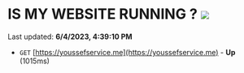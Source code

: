 # IS MY WEBSITE RUNNING ? [![](https://img.shields.io/static/v1?label=Sponsor&message=%E2%9D%A4&logo=GitHub&color=%23fe8e86)](https://github.com/sponsors/<username>)

Last updated: **6/4/2023, 4:39:10 PM**

- `GET` [https://youssefservice.me](https://youssefservice.me) - **Up** (1015ms)
